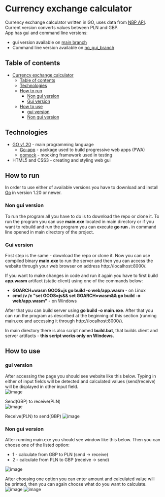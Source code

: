 # Currency exchange calculator  

Currency exchange calculator written in GO, uses data from [NBP API](http://api.nbp.pl/). Current version converts values between PLN and GBP.  
App has gui and command line versions:
* gui version available on [main branch](https://github.com/SzymekN/currency-exchange-calculator)
* Command line version available on [no_gui_branch](https://github.com/SzymekN/currency-exchange-calculator/tree/no_gui_version)

## Table of contents
- [Currency exchange calculator](#currency-exchange-calculator)
  - [Table of contents](#table-of-contents)
  - [Technologies](#technologies)
  - [How to run](#how-to-run)
    - [Non gui version](#non-gui-version)
    - [Gui version](#gui-version)
  - [How to use](#how-to-use)
    - [gui version](#gui-version-1)
    - [Non gui version](#non-gui-version-1)


## Technologies  
* [GO v1.20](https://go.dev/) - main programming language
  * [Go-app](https://go-app.dev/) - package used to build progressive web apps (PWA)
  * [gomock](https://github.com/golang/mock) - mocking framework used in testing
* HTML5 and CSS3 - creating and styling web gui 
## How to run  
In order to use either of available versions you have to download and install [Go](https://go.dev/dl/) in version 1.20 or newer.

### Non gui version

To run the program all you have to do is to download the repo or clone it. To run the program you can use **main.exe** located in main directory or if you want to rebuild and run the program you can execute **go run .** in command line opened in main directory of the project.

### Gui version

First step is the same - download the repo or clone it. Now you can use compiled binary **main.exe** to run the server and then you can access the website through your web browser on address http://localhost:8000/.

If you want to make changes in code and run it again you have to first build **app.wasm** artifact (static client) using one of the commands below:
* **GOARCH=wasm GOOS=js go build -o web/app.wasm** - on Linux
* **cmd /v /c "set GOOS=js&& set GOARCH=wasm&& go build -o web/app.wasm"** - on Windows

After that you can build server using **go build -o main.exe**. After that you can run the program as described at the beginning of this section (running main.exe and accessing it through http://localhost:8000/).

In main directory there is also script named **build.bat**, that builds client and server artifacts - **this script works only on Windows.**

## How to use
### gui version 
After accessing the page you should see website like this below. Typing in either of input fields will be detected and calculated values (send/receive) will be displayed in other input field.  
![image](https://user-images.githubusercontent.com/83112762/221240612-fa9da276-7d74-4a2b-944d-c7a67855987f.png)

Send(GBP) to receive(PLN)  
![image](https://user-images.githubusercontent.com/83112762/221242209-a03df23a-a4a4-4135-893d-466df2e46e08.png)

Receive(PLN) to send(GBP)
![image](https://user-images.githubusercontent.com/83112762/221241777-67b5c424-13ec-48e9-bbe9-4a3087b95cbc.png)

### Non gui version
After running main.exe you should see window like this below. Then you can choose one of the listed option:
* 1 - calculate from GBP to PLN (send -> receive)
* 2 - calculate from PLN to GBP (receive -> send)

![image](https://user-images.githubusercontent.com/83112762/221244365-7b18147f-8384-49f4-b48b-5894329f72c9.png)

After choosing one option you can enter amount and calculated value will be printed, then you can again choose what do you want to calculate.  
![image](https://user-images.githubusercontent.com/83112762/221244646-ac09833a-54cb-49f9-911b-d1edda7ff8ee.png)
![image](https://user-images.githubusercontent.com/83112762/221244750-adb5a840-c165-4712-9f8e-7707e0cc3a62.png)

